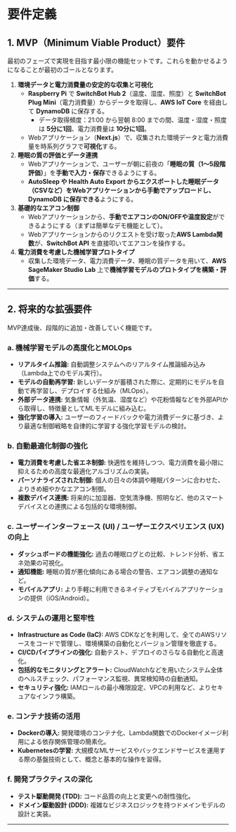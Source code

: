
# 要件定義


## 1. MVP（Minimum Viable Product）要件

最初のフェーズで実現を目指す最小限の機能セットです。これらを動かせるようになることが最初のゴールとなります。

1.  **環境データと電力消費量の安定的な収集と可視化**
    * **Raspberry Pi** で **SwitchBot Hub 2**（温度、湿度、照度）と **SwitchBot Plug Mini**（電力消費量）からデータを取得し、**AWS IoT Core** を経由して **DynamoDB** に保存する。
        * データ取得頻度：21:00 から翌朝 8:00 までの間、温度・湿度・照度は **5分に1回**、電力消費量は **10分に1回**。
    * Webアプリケーション（**Next.js**）で、収集された環境データと電力消費量を時系列グラフで**可視化**する。
2.  **睡眠の質の評価とデータ連携**
    * Webアプリケーションで、ユーザーが朝に前夜の「**睡眠の質（1〜5段階評価）**」を**手動で入力・保存**できるようにする。
    * **AutoSleep や Health Auto Export からエクスポートした睡眠データ（CSVなど）をWebアプリケーションから手動でアップロードし、DynamoDB に保存できる**ようにする。
3.  **基礎的なエアコン制御**
    * Webアプリケーションから、**手動でエアコンのON/OFFや温度設定**ができるようにする（まずは簡単なデモ機能として）。
    * Webアプリケーションからのリクエストを受け取った**AWS Lambda関数**が、**SwitchBot API** を直接叩いてエアコンを操作する。
4.  **電力消費を考慮した機械学習プロトタイプ**
    * 収集した環境データ、電力消費データ、睡眠の質データを用いて、**AWS SageMaker Studio Lab** 上で**機械学習モデルのプロトタイプを構築・評価**する。

---

## 2. 将来的な拡張要件

MVP達成後、段階的に追加・改善していく機能です。

### a. 機械学習モデルの高度化とMOLOps

* **リアルタイム推論:** 自動調整システムへのリアルタイム推論組み込み（Lambda上でのモデル実行）。
* **モデルの自動再学習:** 新しいデータが蓄積された際に、定期的にモデルを自動で再学習し、デプロイする仕組み（MLOps）。
* **外部データ連携:** 気象情報（外気温、湿度など）や花粉情報などを外部APIから取得し、特徴量としてMLモデルに組み込む。
* **強化学習の導入:** ユーザーのフィードバックや電力消費データに基づき、より最適な制御戦略を自律的に学習する強化学習モデルの検討。

### b. 自動最適化制御の強化

* **電力消費を考慮した省エネ制御:** 快適性を維持しつつ、電力消費を最小限に抑えるための高度な最適化アルゴリズムの実装。
* **パーソナライズされた制御:** 個人の日々の体調や睡眠パターンに合わせた、よりきめ細やかなエアコン制御。
* **複数デバイス連携:** 将来的に加湿器、空気清浄機、照明など、他のスマートデバイスとの連携による包括的な環境制御。

### c. ユーザーインターフェース (UI) / ユーザーエクスペリエンス (UX) の向上

* **ダッシュボードの機能強化:** 過去の睡眠ログとの比較、トレンド分析、省エネ効果の可視化。
* **通知機能:** 睡眠の質が悪化傾向にある場合の警告、エアコン調整の通知など。
* **モバイルアプリ:** より手軽に利用できるネイティブモバイルアプリケーションの提供（iOS/Android）。

### d. システムの運用と堅牢性

* **Infrastructure as Code (IaC):** AWS CDKなどを利用して、全てのAWSリソースをコードで管理し、環境構築の自動化とバージョン管理を徹底する。
* **CI/CDパイプラインの強化:** 自動テスト、デプロイのさらなる自動化と高速化。
* **包括的なモニタリングとアラート:** CloudWatchなどを用いたシステム全体のヘルスチェック、パフォーマンス監視、異常検知時の自動通知。
* **セキュリティ強化:** IAMロールの最小権限設定、VPCの利用など、よりセキュアなインフラ構築。

### e. コンテナ技術の活用

* **Dockerの導入:** 開発環境のコンテナ化、Lambda関数でのDockerイメージ利用による依存関係管理の簡素化。
* **Kubernetesの学習:** 大規模なMLサービスやバックエンドサービスを運用する際の基盤技術として、概念と基本的な操作を習得。

### f. 開発プラクティスの深化

* **テスト駆動開発 (TDD):** コード品質の向上と変更への耐性強化。
* **ドメイン駆動設計 (DDD):** 複雑なビジネスロジックを持つドメインモデルの設計と実装。

---